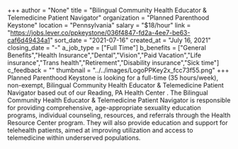 +++
author = "None"
title = "Bilingual Community Health Educator & Telemedicine Patient Navigator"
organization = "Planned Parenthood Keystone"
location = "Pennsylvania"
salary = "$18/hour"
link = "https://jobs.lever.co/ppkeystone/036f4847-fd2a-4ee7-be63-caf6d49434a1"
sort_date = "2021-07-16"
created_at = "July 16, 2021"
closing_date = "-"
a_job_type = ["Full Time"]
b_benefits = ["General Benefits","Health Insurance","Dental","Vision","Paid Vacation","Life insurance","Trans health","Retirement","Disability insurance","Sick time"]
c_feedback = ""
thumbnail = "../../images/LogoPPKey2x_fcc73f55.png"
+++
Planned Parenthood Keystone is looking for a full-time (35 hours/week), non-exempt, Bilingual Community Health Educator & Telemedicine Patient Navigator based out of our Reading, PA Health Center . The Bilingual Community Health Educator & Telemedicine Patient Navigator is responsible for providing comprehensive, age-appropriate sexuality education programs, individual counseling, resources, and referrals through the Health Resource Center program. They will also provide education and support for telehealth patients, aimed at improving utilization and access to telemedicine within underserved populations. 